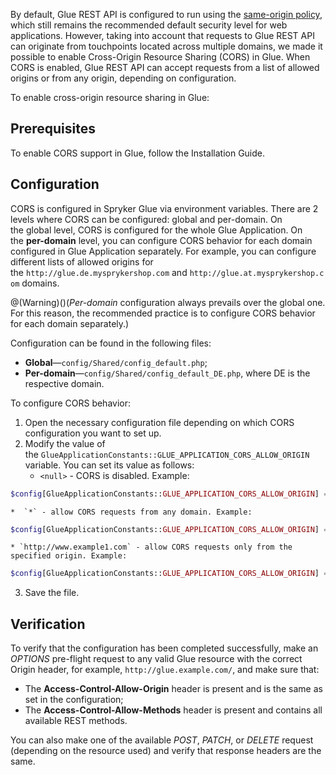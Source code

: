 By default, Glue REST API is configured to run using the [same-origin policy](https://en.wikipedia.org/wiki/Same-origin_policy), which still remains the recommended default security level for web applications. However, taking into account that requests to Glue REST API can originate from touchpoints located across multiple domains, we made it possible to enable Cross-Origin Resource Sharing (CORS) in Glue. When CORS is enabled, Glue REST API can accept requests from a list of allowed origins or from any origin, depending on configuration.
    
To enable cross-origin resource sharing in Glue:
    
## Prerequisites
To enable CORS support in Glue, follow the Installation Guide.
    
## Configuration
CORS is configured in Spryker Glue via environment variables. There are 2 levels where CORS can be configured: global and per-domain. On the global level, CORS is configured for the whole Glue Application. On the **per-domain** level, you can configure CORS behavior for each domain configured in Glue Application separately. For example, you can configure different lists of allowed origins for the `http://glue.de.mysprykershop.com` and `http://glue.at.mysprykershop.com` domains.

@(Warning)()(_Per-domain_ configuration always prevails over the global one. For this reason, the recommended practice is to configure CORS behavior for each domain separately.)

Configuration can be found in the following files:
    
* **Global**—`config/Shared/config_default.php`;
* **Per-domain**—`config/Shared/config_default_DE.php`, where DE is the respective domain.

To configure CORS behavior:

1. Open the necessary configuration file depending on which CORS configuration you want to set up.
2. Modify the value of the `GlueApplicationConstants::GLUE_APPLICATION_CORS_ALLOW_ORIGIN` variable. You can set its value as follows:
    * `<null>` - CORS is disabled. Example:

```php
$config[GlueApplicationConstants::GLUE_APPLICATION_CORS_ALLOW_ORIGIN] = '';
```

    *  `*` - allow CORS requests from any domain. Example:

```php
$config[GlueApplicationConstants::GLUE_APPLICATION_CORS_ALLOW_ORIGIN] = '*';
```

    * `http://www.example1.com` - allow CORS requests only from the specified origin. Example:

```php
$config[GlueApplicationConstants::GLUE_APPLICATION_CORS_ALLOW_ORIGIN] = 'http://www.example1.com';
```

3. Save the file.

## Verification
To verify that the configuration has been completed successfully, make an _OPTIONS_ pre-flight request to any valid Glue resource with the correct Origin header, for example, `http://glue.example.com/`, and make sure that:

* The **Access-Control-Allow-Origin** header is present and is the same as set in the configuration;
* The **Access-Control-Allow-Methods** header is present and contains all available REST methods.

You can also make one of the available _POST_, _PATCH_, or _DELETE_ request (depending on the resource used) and verify that response headers are the same.

<!-- Last review date: Mar 14, 2019--by Volodymyr Volkov-->

